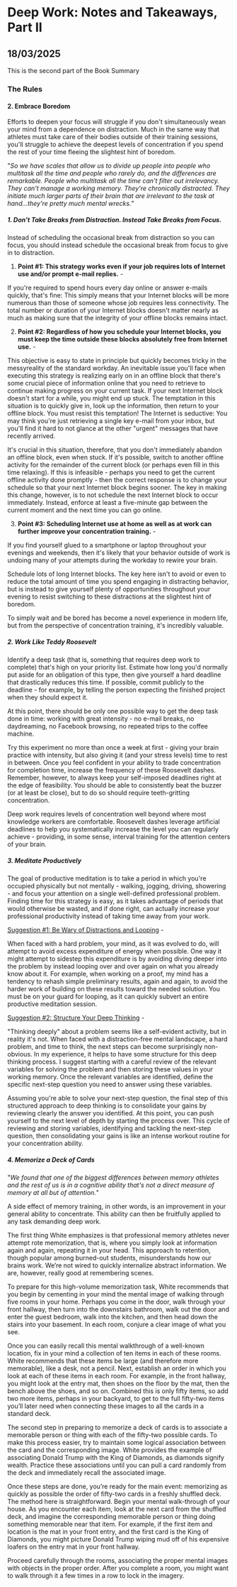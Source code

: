 # Deep Work: Notes and Takeaways, Part II
## 18/03/2025

This is the second part of the Book Summary

### The Rules

#### 2. Embrace Boredom

Efforts to deepen your focus will struggle if you don't simultaneously wean your mind from a dependence on distraction. Much in the same way that athletes must take care of their bodies outside of their training sessions, you'll struggle to achieve the deepest levels of concentration if you spend the rest of your time fleeing the slightest hint of boredom.

"_So we have scales that allow us to divide up people into people who multitask all the time and people who rarely do, and the differences are remarkable. People who multitask all the time can't filter out irrelevancy. They can't manage a working memory. They're chronically distracted. They initiate much larger parts of their brain that are irrelevant to the task at hand...they're pretty much mental wrecks._"

##### 1. Don't Take Breaks from Distraction. Instead Take Breaks from Focus.

Instead of scheduling the occasional break from distraction so you can focus, you should instead schedule the occasional break from focus to give in to distraction.

1. **Point #1: This strategy works even if your job requires lots of Internet use and/or prompt e-mail replies.** - 

If you're required to spend hours every day online or answer e-mails quickly, that's fine: This simply means that your Internet blocks will be more numerous than those of someone whose job requires less connectivity. The total number or duration of your Internet blocks doesn't matter nearly as much as making sure that the integrity of your offline blocks remains intact.

2. **Point #2: Regardless of how you schedule your Internet blocks, you must keep the time outside these blocks absolutely free from Internet use.** - 

This objective is easy to state in principle but quickly becomes tricky in the messyreality of the standard workday. An inevitable issue you'll face when executing this strategy is realizing early on in an offline block that there's some crucial piece of information online that you need to retrieve to continue making progress on your current task. If your next Internet block doesn't start for a while, you might end up stuck. The temptation in this situation is to quickly give in, look up the information, then return to your offline block. You must resist this temptation! The Internet is seductive: You may think you're just retrieving a single key e-mail from your inbox, but you'll find it hard to not glance at the other "urgent" messages that have recently arrived.

It's crucial in this situation, therefore, that you don't immediately abandon an offline block, even when stuck. If it's possible, switch to another offline activity for the remainder of the current block (or perhaps even fill in this time relaxing). If this is infeasible - perhaps you need to get the current offline activity done promptly - then the correct response is to change your schedule so that your next Internet block begins sooner. The key in making this change, however, is to not schedule the next Internet block to occur immediately. Instead, enforce at least a five-minute gap between the current moment and the next time you can go online.

3. **Point #3: Scheduling Internet use at home as well as at work can further improve your concentration training.** - 

If you find yourself glued to a smartphone or laptop throughout your evenings and weekends, then it's likely that your behavior outside of work is undoing many of your attempts during the workday to rewire your brain.

Schedule lots of long Internet blocks. The key here isn't to avoid or even to reduce the total amount of time you spend engaging in distracting behavior, but is instead to give yourself plenty of opportunities throughout your evening to resist switching to these distractions at the slightest hint of boredom.

To simply wait and be bored has become a novel experience in modern life, but from the perspective of concentration training, it's incredibly valuable.

##### 2. Work Like Teddy Roosevelt

Identify a deep task (that is, something that requires deep work to complete) that's high on your priority list. Estimate how long you'd normally put aside for an obligation of this type, then give yourself a hard deadline that drastically reduces this time. If possible, commit publicly to the deadline - for example, by telling the person expecting the finished project when they should expect it.

At this point, there should be only one possible way to get the deep task done in time: working with great intensity - no e-mail breaks, no daydreaming, no Facebook browsing, no repeated trips to the coffee machine. 

Try this experiment no more than once a week at first - giving your brain practice with intensity, but also giving it (and your stress levels) time to rest in between. Once you feel confident in your ability to trade concentration for completion time, increase the frequency of these Roosevelt dashes. Remember, however, to always keep your self-imposed deadlines right at the edge of feasibility. You should be able to consistently beat the buzzer (or at least be close), but to do so should require teeth-gritting concentration.

Deep work requires levels of concentration well beyond where most knowledge workers are comfortable. Roosevelt dashes leverage artificial deadlines to help you systematically increase the level you can regularly achieve - providing, in some sense, interval training for the attention centers of your brain.

##### 3. Meditate Productively

The goal of productive meditation is to take a period in which you're occupied physically but not mentally - walking, jogging, driving, showering - and focus your attention on a single well-defined professional problem. Finding time for this strategy is easy, as it takes advantage of periods that would otherwise be wasted, and if done right, can actually increase your professional productivity instead of taking time away from your work.

<u>Suggestion #1: Be Wary of Distractions and Looping</u> - 

When faced with a hard problem, your mind, as it was evolved to do, will attempt to avoid excess expenditure of energy when possible. One way it might attempt to sidestep this expenditure is by avoiding diving deeper into the problem by instead looping over and over again on what you already know about it. For example, when working on a proof, my mind has a tendency to rehash simple preliminary results, again and again, to avoid the harder work of building on these results toward the needed solution. You must be on your guard for looping, as it can quickly subvert an entire productive meditation session. 

<u>Suggestion #2: Structure Your Deep Thinking</u> - 

"Thinking deeply" about a problem seems like a self-evident activity, but in reality it's not. When faced with a distraction-free mental landscape, a hard problem, and time to think, the next steps can become surprisingly non-obvious. In my experience, it helps to have some structure for this deep thinking process. I suggest starting with a careful review of the relevant variables for solving the problem and then storing these values in your working memory. Once the relevant variables are identified, define the specific next-step question you need to answer using these variables.

Assuming you're able to solve your next-step question, the final step of this structured approach to deep thinking is to consolidate your gains by reviewing clearly the answer you identified. At this point, you can push yourself to the next level of depth by starting the process over. This cycle of reviewing and storing variables, identifying and tackling the next-step question, then consolidating your gains is like an intense workout routine for your concentration ability.

##### 4. Memorize a Deck of Cards

"_We found that one of the biggest differences between memory athletes and the rest of us is in a cognitive ability that's not a direct measure of memory at all but of attention._"

A side effect of memory training, in other words, is an improvement in your general ability to concentrate. This ability can then be fruitfully applied to any task demanding deep work. 

The first thing White emphasizes is that professional memory athletes never attempt rote memorization, that is, where you simply look at information again and again, repeating it in your head. This approach to retention, though popular among burned-out students, misunderstands how our brains work. We’re not wired to quickly internalize abstract information. We are, however, really good at remembering scenes.

To prepare for this high-volume memorization task, White recommends that you begin by cementing in your mind the mental image of walking through five rooms in your home. Perhaps you come in the door, walk through your front hallway, then turn into the downstairs bathroom, walk out the door and enter the guest bedroom, walk into the kitchen, and then head down the stairs into your basement. In each room, conjure a clear image of what you see.

Once you can easily recall this mental walkthrough of a well-known location, fix in your mind a collection of ten items in each of these rooms. White recommends that these items be large (and therefore more memorable), like a desk, not a pencil. Next, establish an order in which you look at each of these items in each room. For example, in the front hallway, you might look at the entry mat, then shoes on the floor by the mat, then the bench above the shoes, and so on. Combined this is only fifty items, so add two more items, perhaps in your backyard, to get to the full fifty-two items you’ll later need when connecting these images to all the cards in a standard deck.

The second step in preparing to memorize a deck of cards is to associate a memorable person or thing with each of the fifty-two possible cards. To make this process easier, try to maintain some logical association between the card and the corresponding image. White provides the example of associating Donald Trump with the King of Diamonds, as diamonds signify wealth. Practice these associations until you can pull a card randomly from the deck and immediately recall the associated image.

Once these steps are done, you’re ready for the main event: memorizing as quickly as possible the order of fifty-two cards in a freshly shuffled deck. The method here is straightforward. Begin your mental walk-through of your house. As you encounter each item, look at the next card from the shuffled deck, and imagine the corresponding memorable person or thing doing something memorable near that item. For example, if the first item and location is the mat in your front entry, and the first card is the King of Diamonds, you might picture Donald Trump wiping mud off of his expensive loafers on the entry mat in your front hallway.

Proceed carefully through the rooms, associating the proper mental images with objects in the proper order. After you complete a room, you might want to walk through it a few times in a row to lock in the imagery.